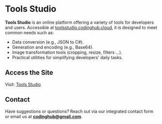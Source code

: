 # Tools Studio

**Tools Studio** is an online platform offering a variety of tools for developers and users. Accessible at [toolsstudio.codinghub.cloud](https://toolsstudio.codinghub.cloud), it is designed to meet common needs such as:

- Data conversion (e.g., JSON to C#).
- Generation and encoding (e.g., Base64).
- Image transformation tools (cropping, resize, filters ...).
- Practical utilities for simplifying developers' daily tasks.

## Access the Site

Visit: [Tools Studio](https://toolsstudio.codinghub.cloud)

## Contact

Have suggestions or questions? Reach out via our integrated contact form or email us at **codinghub@gmail.com**.
